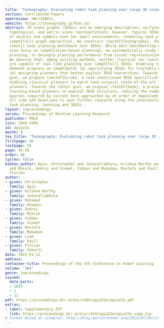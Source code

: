 ```yaml
---
title: 'Taskography: Evaluating robot task planning over large 3D scene graphs'
section: Contributed Papers
openreview: nWLt35BU1z_
website: https://taskography.github.io/
abstract: 3D scene graphs (3DSGs) are an emerging description; unifying symbolic,
  topological, and metric scene representations. However, typical 3DSGs contain hundreds
  of objects and symbols even for small environments; rendering task planning on the
  \emph{full} graph impractical. We construct \textbf{Taskography}, the first large-scale
  robotic task planning benchmark over 3DSGs. While most benchmarking efforts in this
  area focus on \emph{vision-based planning}, we systematically study \emph{symbolic}
  planning, to decouple planning performance from visual representation learning.
  We observe that, among existing methods, neither classical nor learning-based planners
  are capable of real-time planning over \emph{full} 3DSGs. Enabling real-time planning
  demands progress on \emph{both} (a) sparsifying 3DSGs for tractable planning and
  (b) designing planners that better exploit 3DSG hierarchies. Towards the former
  goal, we propose \textbf{Scrub}, a task-conditioned 3DSG sparsification method;
  enabling classical planners to match (and surpass) state-of-the-art learning-based
  planners. Towards the latter goal, we propose \textbf{Seek}, a procedure enabling
  learning-based planners to exploit 3DSG structure, reducing the number of replanning
  queries required by current best approaches by an order of magnitude. We will open-source
  all code and baselines to spur further research along the intersections of robot
  task planning, learning and 3DSGs.
layout: inproceedings
series: Proceedings of Machine Learning Research
publisher: PMLR
issn: 2640-3498
id: agia22a
month: 0
tex_title: 'Taskography: Evaluating robot task planning over large 3D scene graphs'
firstpage: 46
lastpage: 58
page: 46-58
order: 46
cycles: false
bibtex_author: Agia, Christopher and Jatavallabhula, Krishna Murthy and Khodeir, Mohamed
  and Miksik, Ondrej and Vineet, Vibhav and Mukadam, Mustafa and Paull, Liam and Shkurti,
  Florian
author:
- given: Christopher
  family: Agia
- given: Krishna Murthy
  family: Jatavallabhula
- given: Mohamed
  family: Khodeir
- given: Ondrej
  family: Miksik
- given: Vibhav
  family: Vineet
- given: Mustafa
  family: Mukadam
- given: Liam
  family: Paull
- given: Florian
  family: Shkurti
date: 2022-01-11
address:
container-title: Proceedings of the 5th Conference on Robot Learning
volume: '164'
genre: inproceedings
issued:
  date-parts:
  - 2022
  - 1
  - 11
pdf: https://proceedings.mlr.press/v164/agia22a/agia22a.pdf
extras:
- label: Supplementary ZIP
  link: https://proceedings.mlr.press/v164/agia22a/agia22a-supp.zip
# Format based on citeproc: http://blog.martinfenner.org/2013/07/30/citeproc-yaml-for-bibliographies/
---
```

